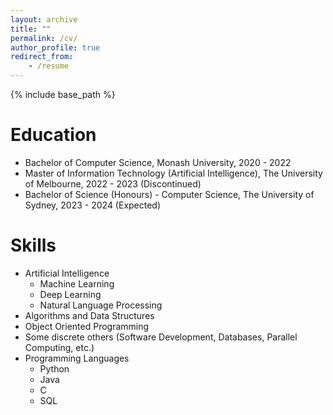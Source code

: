 ```yaml
---
layout: archive
title: ""
permalink: /cv/
author_profile: true
redirect_from:
    - /resume
---
```


{% include base_path %}

# Education

-   Bachelor of Computer Science, Monash University, 2020 - 2022
-   Master of Information Technology (Artificial Intelligence), The University of Melbourne, 2022 - 2023 (Discontinued)
-   Bachelor of Science (Honours) - Computer Science, The University of Sydney, 2023 - 2024 (Expected)

<!-- # Work experience

-   Summer 2015: Research Assistant

    -   Github University
    -   Duties included: Tagging issues
    -   Supervisor: Professor Git -->

# Skills

-   Artificial Intelligence
    -   Machine Learning
    -   Deep Learning
    -   Natural Language Processing
-   Algorithms and Data Structures
-   Object Oriented Programming
-   Some discrete others (Software Development, Databases, Parallel Computing, etc.)
-   Programming Languages
    -   Python
    -   Java
    -   C
    -   SQL

<!-- # Publications

  <ul>{% for post in site.publications %}
    {% include archive-single-cv.html %}
  {% endfor %}</ul>

Talks
======
  <ul>{% for post in site.talks %}
    {% include archive-single-talk-cv.html %}
  {% endfor %}</ul>

Teaching
======
  <ul>{% for post in site.teaching %}
    {% include archive-single-cv.html %}
  {% endfor %}</ul>

Service and leadership
======
* Currently signed in to 43 different slack teams -->
